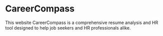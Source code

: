 # CareerCompass
This website  CareerCompass is a comprehensive resume analysis and HR tool  designed to help job seekers and HR professionals alike.
